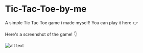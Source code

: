# Tic-Tac-Toe-by-me
A simple Tic Tac Toe game i made myself! You can play it here	👉

Here's a screenshot of the game! 👇

![alt text](https://raw.githubusercontent.com/kolevgenchev/Tic-Tac-Toe-by-me/tictactoe.png)
